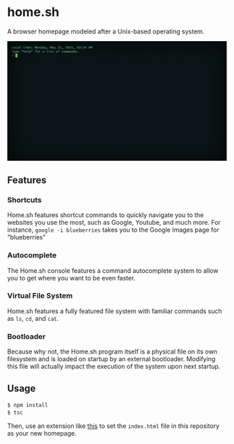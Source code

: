 # home.sh

A browser homepage modeled after a Unix-based operating system.

![Screenshot](https://raw.githubusercontent.com/iahuang/home.sh/main/screenshots/1.png)

## Features

### Shortcuts

Home.sh features shortcut commands to quickly navigate you to the websites you use the most, such as Google, Youtube, and much more. For instance, `google -i blueberries` takes you to the Google Images page for "blueberries"
### Autocomplete

The Home.sh console features a command autocomplete system to allow you to get where you want to be even faster.

### Virtual File System
Home.sh features a fully featured file system with familiar commands such as `ls`, `cd`, and `cat`.

### Bootloader
Because why not, the Home.sh program itself is a physical file on its own filesystem and is loaded on startup by an external bootloader. Modifying this file will actually impact the execution of the system upon next startup. 

## Usage

```bash
$ npm install
$ tsc
```

Then, use an extension like [this](https://chrome.google.com/webstore/detail/custom-new-tab-url/mmjbdbjnoablegbkcklggeknkfcjkjia) to set the `index.html` file in this repository as your new homepage.
